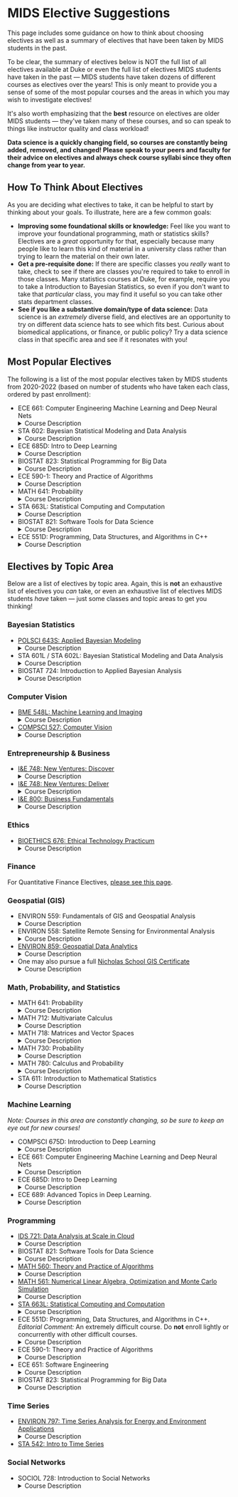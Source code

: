 # MIDS Elective Suggestions

This page includes some guidance on how to think about choosing electives as well as a summary of electives that have been taken by MIDS students in the past.

To be clear, the summary of electives below is NOT the full list of all electives available at Duke or even the full list of electives MIDS students have taken in the past — MIDS students have taken dozens of different courses as electives over the years! This is only meant to provide you a sense of some of the most popular courses and the areas in which you may wish to investigate electives!

It's also worth emphasizing that the **best** resource on electives are older MIDS students — they've taken many of these courses, and so can speak to things like instructor quality and class workload!

**Data science is a quickly changing field, so courses are constantly being added, removed, and changed! Please speak to your peers and faculty for their advice on electives and always check course syllabi since they often change from year to year.**

## How To Think About Electives

As you are deciding what electives to take, it can be helpful to start by thinking about your goals. To illustrate, here are a few common goals:

- **Improving some foundational skills or knowledge:** Feel like you want to improve your foundational programming, math or statistics skills? Electives are a *great* opportunity for that, especially because many people like to learn this kind of material in a university class rather than trying to learn the material on their own later.
- **Get a pre-requisite done:** If there are specific classes you *really* want to take, check to see if there are classes you're required to take to enroll in those classes. Many statistics courses at Duke, for example, require you to take a Introduction to Bayesian Statistics, so even if you don't want to take that *particular* class, you may find it useful so you can take other stats department classes.
- **See if you like a substantive domain/type of data science:** Data science is an *extremely* diverse field, and electives are an opportunity to try on different data science hats to see which fits best. Curious about biomedical applications, or finance, or public policy? Try a data science class in that specific area and see if it resonates with you!

## Most Popular Electives

The following is a list of the most popular electives taken by MIDS students from 2020-2022 (based on number of students who have taken each class, ordered by past enrollment):

- ECE 661: Computer Engineering Machine Learning and Deep Neural Nets <details><summary>Course Description</summary>This course examines various computer engineering methods commonly performed in developing machine learning and deep neural network models. The focus of the course is on how to improve the training and inference performance in terms of model accuracy, size, runtime, etc. Techniques that are widely investigated and adopted in industrial companies and academic communities will be discussed and practiced. Programming practices on these techniques are designed with heavy utilization of the PyTorch package. Prerequisites: Computer Science 201 or ECE 551D or ECE 751D.</details>
- STA 602: Bayesian Statistical Modeling and Data Analysis <details><summary>Course Description</summary>Principles of data analysis and modern statistical modeling. Exploratory data analysis. Introduction to Bayesian inference, prior and posterior distributions, hierarchical models, model checking and selection, missing data, introduction to stochastic simulation by Markov chain Monte Carlo using a higher level statistical language such as R or Matlab. Applications drawn from various disciplines. Not open to undergraduate students or students who have taken Statistical Science 360. Recommended prerequisite: Statistical Science 611 or the following: Statistical Science 210 and (Statistical Science 230 or 240L) and (Mathematics 202, 202D, 212, or 222) and (Mathematics 216, 218, or 221, any of which may be taken concurrently).</details>
- ECE 685D: Intro to Deep Learning <details><summary>Course Description</summary>Provides an introduction to the machine learning technique called deep learning or deep neural networks. A focus will be the mathematical formulations of deep networks and an explanation of how these networks can be structured and 'learned' from big data. Discussion section covers practical applications, programming, and modern implementation practices. Example code and assignments will be given in Python with heavy utilization of PyTorch (or Tensorflow) package. The course and a project will cover various applications including image classification, text analysis, object detection, etc. Prerequisite: ECE 580, ECE 681, ECE 682D, Statistical Science 561D, or Computer Science 571D.</details>
- BIOSTAT 823: Statistical Programming for Big Data <details><summary>Course Description</summary>This course will extend the foundation laid in software tools for data science to allow for efficient computing involving very large data sets. This course will explore the use appropriate algorithms and data structures for intensive computations, improving computational performance by use of native code compilation, use of parallel computing to accelerate intensive computations, use appropriate algorithms and data structures for massive data set, and use of distributed computing to process massive data sets. Prerequisite: BIOSTAT 821 or permission of the Director of Graduate Studies. Credits: 2</details>
- ECE 590-1: Theory and Practice of Algorithms <details><summary>Course Description</summary>This course ties the mathematical theory of algorithms and graphs to their practical implementations. Students will learn about the mathematical structures that for the foundations for the behavior and analysis of algorithms from a variety of domains, with a particular emphasis on graphs. Students will also tie that theory to practice by writing code to implement those algorithms, and comparing experimentally observed runtimes to those projected by the mathematical theory.</details>
- MATH 641: Probability <details><summary>Course Description</summary>Designed to be a sequel to Statistical Science 711. The basic five topics are: martingales, Markov chains from an advanced viewpoint, ergodic theory, Brownian motion and its applications to random walks, Donsker's theorem and the law of the iterated logarithm, and multidimensional Brownian motion, connection to PDE's. For those who have not had 711, we will prove the law of large numbers using martingales and obtain versions of the central limit theorem from Donsker's theorem. Course requires a knowledge of measure theory. Prerequisite: Statistical Science 711 or Mathematics 631.</details>
- STA 663L: Statistical Computing and Computation <details><summary>Course Description</summary>Statistical modeling and machine learning involving large data sets and challenging computation. Data pipelines and data bases, big data tools, sequential algorithms and subsampling methods for massive data sets, efficient programming for multi-core and cluster machines, including topics drawn from GPU programming, cloud computing, Map/Reduce and general tools of distributed computing environments. Intense use of statistical and data manipulation software will be required. Data from areas such as astronomy, genomics, finance, social media, networks, neuroscience.</details>
- BIOSTAT 821: Software Tools for Data Science <details><summary>Course Description</summary>A data scientist needs to master several different tools to obtain, process, analyze, visualize and interpret large biomedical data sets such as electronic health records, medical images, and genomic sequences. It is also critical that the data scientist masters the best practices associated with using these tools, so that the results are robust and reproducible. The course covers foundational tools that will allow students to assemble a data science toolkit, including the Unix shell, text editors, regular expressions, relational and NoSQL databases, and the Python programming language for data munging, visualization and machine learning. Best practices that students will learn include the Findable, Accessible, Interoperable and Reusable (FAIR) practices for data stewardship, as well as reproducible analysis with literate programming, version control and containerization. Prerequisite: Permission of the director of graduate studies</details>
- ECE 551D: Programming, Data Structures, and Algorithms in C++ <details><summary>Course Description</summary>Students learn to program in C and C++ with coverage of data structures (linked lists, binary trees, hash tables, graphs), Abstract Data Types (Stacks, Queues, Maps, Sets), and algorithms (sorting, graph search, minimal spanning tree). Efficiency of these structures and algorithms is compared via Big-O analysis. Brief coverage of concurrent (multi-threaded) programming. Emphasis is placed on defensive coding, and use of standard UNIX development tools in preparation for students' entry into real world software development jobs.</details>

## Electives by Topic Area

Below are a list of electives by topic area. Again, this is **not** an exhaustive list of electives you *can* take, or even an exhaustive list of electives MIDS students *have* taken — just some classes and topic areas to get you thinking!

### Bayesian Statistics

- [POLSCI 643S: Applied Bayesian Modeling](https://polisci.duke.edu/courses/applied-bayesian-modeling) <details><summary>Course Description</summary>This course covers the theoretical and applied foundations of Bayesian statistical analysis. It introduces the logic of Bayesian inference, the idea of regularization, the role of subjective priors, the likelihood, and the posterior distribution. We will discuss model checking and model comparison. Applied Bayesian models include Hierarchical models, factor analysis and item response theory models, treatment effect models, and generalized additive models. Throughout the course, we will focus on the flexible modeling of data arising in social/political science, as well as in public health. We will also pay close attention to the presentation and interpretation of substantive results.</details>
- STA 601L / STA 602L: Bayesian Statistical Modeling and Data Analysis <details><summary>Course Description</summary>Principles of data analysis and modern statistical modeling. Exploratory data analysis. Introduction to Bayesian inference, prior and posterior distributions, predictive distributions, hierarchical models, model checking and selection, missing data, introduction to stochastic simulation by Markov chain Monte Carlo using a higher level statistical language such as R or Matlab. Applications drawn from various disciplines.</details>
- BIOSTAT 724: Introduction to Applied Bayesian Analysis <details><summary>Course Description</summary>This is a first course in Bayesian statistical analysis for graduate students in biostatistics. The fundamentals of Bayesian inference are introduced, including Bayes’ Theorem and prior and posterior distributions. Bayesian inference is compared and contrasted with frequentist methods through application to common problems in biostatistics. Inference based on conjugate families, as well as a computation-based introduction to Markov chain Monte Carlo methods is presented. Bayesian regression models are introduced, including model checking and selection, followed by an introduction to Bayesian hierarchical regression models. The course format emphasizes applied data analysis and is more heavily weighted toward heuristics and computation-based exploration of Bayesian methods rather than an intense mathematical treatment. Students should have a working knowledge of probability theory, likelihood, and applied frequentist data analysis including linear and logistic regression, and an understanding of how calculus is used in biostatistical applications. Prerequisite: None. Credits: 3</details>

### Computer Vision

- [BME 548L: Machine Learning and Imaging](https://deepimaging.github.io/)<details><summary>Course Description</summary>Welcome to Duke University’s Machine Learning and Imaging (BME 548) class! This class aims to teach you how they to improve the performance of you deep learning algorithms, by jointly optimizing the hardware that acquired your data. It primiarly focuses on imaging data - from cameras, microscopes, MRI, CT, and ultrasound systems, for example. It begins with overview of machine learning and imaging science, and then focuses on the intersection of the two fields. This class is for you if 1) you would with imaging systems and you would like to learn more about machine learning, 2) if you are familiar with machine learning and would like to know more about how your data is gathered, 3) if you work with both imaging systems and machine learning and would like to hear a new perspective on the topic, or 4) if you work with neither imaging systems nor machine learning but have a strong mathematical background and are motivated to learn about both.</summary>
- [COMPSCI 527: Computer Vision](https://courses.cs.duke.edu/spring23/compsci527/syllabus.html)<details><summary>Course Description</summary>Image formation and analysis; feature computation and tracking; image, object, and activity recognition and retrieval; 3D reconstruction from images. Prerequisites: Mathematics 221, 218 or 216; Mathematics 212; Mathematics 230 or Statistical Science 230; Computer Science 101; Computer Science 230.

### Entrepreneurship & Business

- [I&E 748: New Ventures: Discover](https://entrepreneurship.duke.edu/courses-certificates/graduate-professional-courses/) <details><summary>Course Description</summary>
This course is designed to lead you to a eureka moment by teaching you how to explore the world around you for problems worth solving. Instead of jumping directly into problem solving and solution development—which can often be wasteful without a clear understanding of a given market and customer need—this course focuses on research, exploration, and discovery. It asks students to set aside pre-conceived notions, avoiding some of their own blind spots, in order to do the necessary work of collecting data about market and learning to assess it as objectively as possible. This course is ideal for anyone who wants to excel at finding white space for new innovation and entrepreneurial action.</details>
- [I&E 748: New Ventures: Deliver](https://entrepreneurship.duke.edu/courses-certificates/graduate-professional-courses/) <details><summary>Course Description</summary>
Did your idea pass muster in New Ventures Develop? Do you have early revenue or evidence of product market fit and want to continue to refine your go to market strategy? New Ventures Deliver is the ideal course for serious entrepreneurs ready to push themselves to take the leap. In this course you will continue to test core hypothesis while you develop a milestone driven plan for go-to-market, sales, staffing, and fundraising.</details>
- [I&E 800: Business Fundamentals](https://entrepreneurship.duke.edu/courses-certificates/graduate-professional-certificate/courses-requirements/)<details><summary>Course Description</summary>Using entrepreneurship as a backdrop, this course provides a broad overview of business, including practical business fundamentals and theoretical frameworks for critical thinking. Students will experience the early stages of a typical startup, examine theoretical basis for startup success, understand managing and operating within an organization, and conduct a business analysis of competing companies.</details>

### Ethics

- [BIOETHICS 676: Ethical Technology Practicum](https://scienceandsociety.duke.edu/science-technology-ethics-and-leadership-practicum/) <details><summary>Course Description</summary>Interdisciplinary practicum aiming to provide foundational knowledge in legal, ethical and policy frameworks for developing safe and ethical approaches to use of technological developments together with a practical opportunity to use this knowledge and principles of 'ethics by design' to create ethical policies and uses of technology or design of the products or platform itself. In addition to developing substantive knowledge around ethical tech, the students are expected to develop practical skills around collaboration, analysis, research, drafting, and written and oral communication.</details>

### Finance

For Quantitative Finance Electives, [please see this page](https://datascience.duke.edu/academics/electives/quantitative-finance/).

### Geospatial (GIS)

- ENVIRON 559: Fundamentals of GIS and Geospatial Analysis <details><summary>Course Description</summary>Fundamental aspects of geographic information systems and satellite remote sensing for environmental applications. Covers concepts of geographic data development, cartography, image processing, and spatial analysis. Gateway into more advanced training in geospatial analysis curriculum. Consent of instructor required.</details>
- ENVIRON 558: Satellite Remote Sensing for Environmental Analysis <details><summary>Course Description</summary>Environmental analysis using satellite remote sensing. Theoretical and technical underpinnings of remote sensing (corrections/pre-processing, image enhancement, analysis) with practical applications (land cover mapping, change detection e.g. deforestation mapping, forest health monitoring). Strong emphasis on hands-on processing and analysis. Will include variety of image types: multi-spectral, hyper-spectral, radar and others. Recommended prerequisite: familiarity with GIS.</details>
- [ENVIRON 859: Geospatial Data Analytics](https://env859.github.io/course_overview.html) <details><summary>Course Description</summary>Provide training in more advanced skills such as: GIS database programming, modeling applications, spatial decision support systems and Internet map server technologies. The course requires a fundamental knowledge of geospatial analysis theory, analysis tools, and applications. Consent of instructor required. Prerequisite: Environment 559 and Environment 761, 765, or 789.</details>
- One may also pursue a full [Nicholas School GIS Certificate](https://nicholas.duke.edu/academics/certificate-programs/geospatial-analysis-certificate-program) <details><summary>Course Description</summary></details>

### Math, Probability, and Statistics

- MATH 641: Probability <details><summary>Course Description</summary>Designed to be a sequel to Statistical Science 711. The basic five topics are: martingales, Markov chains from an advanced viewpoint, ergodic theory, Brownian motion and its applications to random walks, Donsker's theorem and the law of the iterated logarithm, and multidimensional Brownian motion, connection to PDE's. For those who have not had 711, we will prove the law of large numbers using martingales and obtain versions of the central limit theorem from Donsker's theorem. Course requires a knowledge of measure theory. Prerequisite: Statistical Science 711 or Mathematics 631.</details>
- MATH 712: Multivariate Calculus <details><summary>Course Description</summary>Partial differentiation, multiple integrals, and topics in differential and integral vector calculus, including Green's theorem, the divergence theorem, and Stokes's theorem. An assignment will ask the student to relate this course to their research.</details>
- MATH 718: Matrices and Vector Spaces <details><summary>Course Description</summary>Solving systems of linear equations, matrix factorizations and fundamental vector subspaces, orthogonality, least squares problems, eigenvalues and eigenvectors, the singular value decomposition and principal component analysis, applications to data-driven problems. An assignment will ask the student to relate this course to their research.</details>
- MATH 730: Probability <details><summary>Course Description</summary>Probability models, random variables with discrete and continuous distributions. Independence, joint distributions, conditional distributions. Expectations, functions of random variables, central limit theorem. An assignment will ask the student to relate this course to their research.</details>
- MATH 780: Calculus and Probability <details><summary>Course Description</summary>Introduction to calculus of real-valued functions with an emphasis on applications to probability. Topics include an introduction to elementary functions, differentiation and applications, integration, and continuous probability distributions. Intended for graduate students in social and applied sciences.</details>
- STA 611: Introduction to Mathematical Statistics <details><summary>Course Description</summary>Formal introduction to basic theory and methods of probability and statistics: probability and sample spaces, independence, conditional probability and Bayes' theorem; random variables, distributions, moments and transformations. Parametric families of distributions and central limit theorem. Sampling distributions, traditional methods of estimation and hypothesis testing. Elements of likelihood and Bayesian inference. Basic discrete and continuous statistical models.</details>

### Machine Learning

*Note: Courses in this area are *constantly* changing, so be sure to keep an eye out for new courses!*

- COMPSCI 675D: Introduction to Deep Learning<details><summary>Course Description</summary>Provides an introduction to the machine learning technique called deep learning or deep neural networks. A focus will be the mathematical formulations of deep networks and an explanation of how these networks can be structured and 'learned' from big data. Discussion section covers practical applications, programming, and modern implementation practices. Example code and assignments will be given in Python with heavy utilization of PyTorch (or Tensorflow) package. The course and a project will cover various applications including image classification, text analysis, object detection, etc. Prerequisite: ECE 580, ECE 681, ECE 682D, Statistical Science 561D, or Computer Science 571D.</summary>
- ECE 661: Computer Engineering Machine Learning and Deep Neural Nets<details><summary>Course Description</summary>This course examines various computer engineering methods commonly performed in developing machine learning and deep neural network models. The focus of the course is on how to improve the training and inference performance in terms of model accuracy, size, runtime, etc. Techniques that are widely investigated and adopted in industrial companies and academic communities will be discussed and practiced. Programming practices on these techniques are designed with heavy utilization of the PyTorch package. Prerequisites: Computer Science 201 or ECE 551D or ECE 751D. Instructors: Y. Chen or H. Li</details>
- ECE 685D: Intro to Deep Learning <details><summary>Course Description</summary>Provides an introduction to the machine learning technique called deep learning or deep neural networks. A focus will be the mathematical formulations of deep networks and an explanation of how these networks can be structured and 'learned' from big data. Discussion section covers practical applications, programming, and modern implementation practices. Example code and assignments will be given in Python with heavy utilization of PyTorch (or Tensorflow) package. The course and a project will cover various applications including image classification, text analysis, object detection, etc. Prerequisite: ECE 580, ECE 681, ECE 682D, Statistical Science 561D, or Computer Science 571D. Instructor: Tarokh </details>
- ECE 689: Advanced Topics in Deep Learning.  <details><summary>Course Description</summary>Focus on advanced topics in deep learning, particularly methodological methods. This includes discriminative models (e.g., infinite/infinitesimal/physics-informed neural networks), generative models (normalizing flows, graphical models, Bayesian Neural Networks, non-parametric approaches), and topics on inference (e.g., exact and approximate inference methods). Assignments will provide an opportunity to implement techniques. Instructor: Tarokh </details>

### Programming

- [IDS 721: Data Analysis at Scale in Cloud](https://github.com/noahgift/cloud-data-analysis-at-scale) <details><summary>Course Description</summary>Data Analysis at Scale in the Cloud is a project based course with extensive hands-on assignments. This course is designed to give students a comprehensive view of cloud computing including Big Data and Machine Learning. A variety of learning resources will be used including interactive labs on Cloud Platforms (Google, AWS, Azure).</details>
- BIOSTAT 821: Software Tools for Data Science <details><summary>Course Description</summary>A data scientist needs to master several different tools to obtain, process, analyze, visualize and interpret large biomedical data sets such as electronic health records, medical images, and genomic sequences. It is also critical that the data scientist masters the best practices associated with using these tools, so the results are robust and reproducible. The course covers foundational tools that will allow students to assemble a data science toolkit, including the Unix shell, text editors, regular expressions, relational and NoSQL databases, and the Python programming language for data munging, visualization and machine learning. Best practices that students will learn include the Findable, Accessible, Interoperable and Reusable (FAIR) practices for data stewardship, as well as reproducible analysis with literate programming version control and containerization. Credits: 3</details>
- [MATH 560: Theory and Practice of Algorithms](https://math.duke.edu/courses/theory-and-practice-algorithms) <details><summary>Course Description</summary>The mathematical theory of algorithms and graphs and their practical implementations. Examines the foundational mathematical structures for the behavior and analysis of algorithms from a variety of domains, with a particular emphasis on graphs. Students tie theory to practice by writing code to implement algorithms, and compare experimentally observed run-times to those predicted by the mathematical theory. Recommended prerequisite: Computer Science 201; or recommended corequisite: ECE 551; or equivalent.</details>
- [MATH 561: Numerical Linear Algebra, Optimization and Monte Carlo Simulation](https://math.duke.edu/math-561-syllabus) <details><summary>Course Description</summary>Singular Value Decomposition, Principle Component Analysis, QR Factorization, Least Square Problems, Conditioning and Stability, Direct Method for Linear Systems – Gaussian Elimination, Cholesky Factorization, Iterative Methods for Linear Systems – Conjugate Gradients, GMRES, Preconditioning,  Eigenvalue Problem – Power Method, Rayleigh Quotient, Inverse Iteration, QR Algorithms, Newton Method for Nonlinear Equation, Multigrid Method and Fast Fourier Transform.</details>
- [STA 663L: Statistical Computing and Computation](https://stat.duke.edu/courses/statistical-computing-and-computation-0) <details><summary>Course Description</summary>Statistical modeling and machine learning involving large data sets and challenging computation. Data pipelines and data bases, big data tools, sequential algorithms and subsampling methods for massive data sets, efficient programming for multi-core and cluster machines, including topics drawn from GPU programming, cloud computing, Map/Reduce and general tools of distributed computing environments. Intense use of statistical and data manipulation software will be required. Data from areas such as astronomy, genomics, finance, social media, networks, neuroscience. Instructor consent required. Prerequisite: Statistics 521L, 523L; Statistics 532 (or co-registration).</details>
- ECE 551D: Programming, Data Structures, and Algorithms in C++.
*Editorial Comment:* An extremely difficult course. Do **not** enroll lightly or concurrently with other difficult courses.<details><summary>Course Description</summary>Students learn to program in C and C++ with coverage of data structures (linked lists, binary trees, hash tables, graphs), Abstract Data Types (Stacks, Queues, Maps, Sets), and algorithms (sorting, graph search, minimal spanning tree). Efficiency of these structures and algorithms is compared via Big-O analysis. Brief coverage of concurrent (multi-threaded) programming. Emphasis is placed on defensive coding, and use of standard UNIX development tools in preparation for students' entry into real world software development jobs. Not open to undergraduates. Instructors: Hilton, Lipp, Pastorino, or Younes</summary>
- ECE 590-1: Theory and Practice of Algorithms <details><summary>Course Description</summary>This course ties the mathematical theory of algorithms and graphs to their practical implementations. Students will learn about the mathematical structures that for the foundations for the behavior and analysis of algorithms from a variety of domains, with a particular emphasis on graphs. Students will also tie that theory to practice by writing code to implement those algorithms, and comparing experimentally observed runtimes to those projected by the mathematical theory.</details>
- ECE 651: Software Engineering <details><summary>Course Description</summary>Teaches students about all steps of the software development lifecycle: requirements definition, design, development, testing, and maintenance. The course assumes students are skilled object-oriented programmers from prior courses, but will include a rapid introduction to Java. Students complete team-based semester-long software project which will progress through all phases of the software lifecycle. Prerequisite: Electrical and Computer Engineering 551D or 751D. Instructors: Derby, Hilton, Noyce, Pastorino, or Rahbar</summary>
- BIOSTAT 823: Statistical Programming for Big Data <details><summary>Course Description</summary>This course will extend the foundation laid in software tools for data science to allow for efficient computing involving very large data sets. This course will explore the use appropriate algorithms and data structures for intensive computations, improving computational performance by use of native code compilation, use of parallel computing to accelerate intensive computations, use appropriate algorithms and data structures for massive data set, and use of distributed computing to process massive data sets. Prerequisite: BIOSTAT 821 or permission of the Director of Graduate Studies. Credits: 2</details>

### Time Series

- [ENVIRON 797: Time Series Analysis for Energy and Environment Applications](https://env797.github.io/_pages/syllabus/) <details><summary>Course Description</summary>This course focuses on time series analysis, modeling, and forecasting, specifically within the context of energy and the environment. Lectures will include theory and applications using R programming language. Datasets from organizations like US Energy Information Administration (EIA), National Oceanic and Atmospheric Administration (NOAA), National Renewable Energy Laboratory (NREL) and US Geological Survey (USGS) will be used. Upon completion of the course, students will be able to use R to carry out basic statistical modeling and analysis as well as fitting models to data. The primary objective of the course is to empower students to extract meaningful predictions and insights from data.</details>
- [STA 542: Intro to Time Series](https://stat.duke.edu/courses/introduction-time-series-analysis)

### Social Networks

- SOCIOL 728: Introduction to Social Networks <details><summary>Course Description</summary>Introduction to social network analysis (SNA). History of SNA; social-theoretical foundations of modern network analysis; data collection; data management; analysis and visualization tools. Survey of current applications of SNA within the social sciences.</details>

